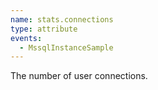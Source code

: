 ```yaml
---
name: stats.connections
type: attribute
events:
  - MssqlInstanceSample
---
```


The number of user connections.